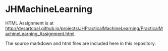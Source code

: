 # JHMachineLearning

HTML Assignment is at http://dysartcoal.github.io/projects/JHPracticalMachineLearning/PracticalMachineLearning_Assignment.html.

The source markdown and html files are included here in this repository.

